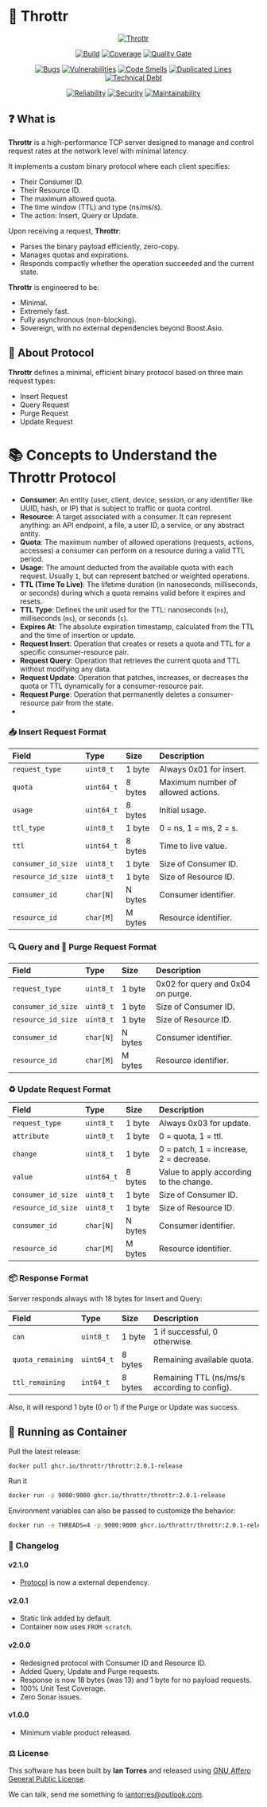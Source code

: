 # 🚀 Throttr

<p align="center"><a href="https://throttr.cl" target="_blank"><img src="./throttr.png" alt="Throttr"></a></p>

<p align="center">
<a href="https://github.com/throttr/throttr/actions/workflows/build.yml"><img src="https://github.com/throttr/throttr/actions/workflows/build.yml/badge.svg" alt="Build"></a>
<a href="https://codecov.io/gh/throttr/throttr"><img src="https://codecov.io/gh/throttr/throttr/graph/badge.svg?token=QCWYBNCJ0T" alt="Coverage"></a>
<a href="https://sonarcloud.io/project/overview?id=throttr_throttr"><img src="https://sonarcloud.io/api/project_badges/measure?project=throttr_throttr&metric=alert_status" alt="Quality Gate"></a>
</p>

<p align="center">
<a href="https://sonarcloud.io/project/overview?id=throttr_throttr"><img src="https://sonarcloud.io/api/project_badges/measure?project=throttr_throttr&metric=bugs" alt="Bugs"></a>
<a href="https://sonarcloud.io/project/overview?id=throttr_throttr"><img src="https://sonarcloud.io/api/project_badges/measure?project=throttr_throttr&metric=vulnerabilities" alt="Vulnerabilities"></a>
<a href="https://sonarcloud.io/project/overview?id=throttr_throttr"><img src="https://sonarcloud.io/api/project_badges/measure?project=throttr_throttr&metric=code_smells" alt="Code Smells"></a>
<a href="https://sonarcloud.io/project/overview?id=throttr_throttr"><img src="https://sonarcloud.io/api/project_badges/measure?project=throttr_throttr&metric=duplicated_lines_density" alt="Duplicated Lines"></a>
<a href="https://sonarcloud.io/project/overview?id=throttr_throttr"><img src="https://sonarcloud.io/api/project_badges/measure?project=throttr_throttr&metric=sqale_index" alt="Technical Debt"></a>
</p>

<p align="center">
<a href="https://sonarcloud.io/project/overview?id=throttr_throttr"><img src="https://sonarcloud.io/api/project_badges/measure?project=throttr_throttr&metric=reliability_rating" alt="Reliability"></a>
<a href="https://sonarcloud.io/project/overview?id=throttr_throttr"><img src="https://sonarcloud.io/api/project_badges/measure?project=throttr_throttr&metric=security_rating" alt="Security"></a>
<a href="https://sonarcloud.io/project/overview?id=throttr_throttr"><img src="https://sonarcloud.io/api/project_badges/measure?project=throttr_throttr&metric=sqale_rating" alt="Maintainability"></a>
</p>

## ❓ What is 

**Throttr** is a high-performance TCP server designed to manage and control request rates at the network level with minimal latency.

It implements a custom binary protocol where each client specifies:

- Their Consumer ID.
- Their Resource ID.
- The maximum allowed quota.
- The time window (TTL) and type (ns/ms/s).
- The action: Insert, Query or Update.

Upon receiving a request, **Throttr**:

- Parses the binary payload efficiently, zero-copy.
- Manages quotas and expirations.
- Responds compactly whether the operation succeeded and the current state.

**Throttr** is engineered to be:

- Minimal.
- Extremely fast.
- Fully asynchronous (non-blocking).
- Sovereign, with no external dependencies beyond Boost.Asio.

## 📜 About Protocol

**Throttr** defines a minimal, efficient binary protocol based on three main request types:

- Insert Request
- Query Request
- Purge Request
- Update Request

# 📚 Concepts to Understand the Throttr Protocol

- **Consumer**: An entity (user, client, device, session, or any identifier like UUID, hash, or IP) that is subject to traffic or quota control.
- **Resource**: A target associated with a consumer. It can represent anything: an API endpoint, a file, a user ID, a service, or any abstract entity.
- **Quota**: The maximum number of allowed operations (requests, actions, accesses) a consumer can perform on a resource during a valid TTL period.
- **Usage**: The amount deducted from the available quota with each request. Usually `1`, but can represent batched or weighted operations.
- **TTL (Time To Live)**: The lifetime duration (in nanoseconds, milliseconds, or seconds) during which a quota remains valid before it expires and resets.
- **TTL Type**: Defines the unit used for the TTL: nanoseconds (`ns`), milliseconds (`ms`), or seconds (`s`).
- **Expires At**: The absolute expiration timestamp, calculated from the TTL and the time of insertion or update.
- **Request Insert**: Operation that creates or resets a quota and TTL for a specific consumer-resource pair.
- **Request Query**: Operation that retrieves the current quota and TTL without modifying any data.
- **Request Update**: Operation that patches, increases, or decreases the quota or TTL dynamically for a consumer-resource pair.
- **Request Purge**: Operation that permanently deletes a consumer-resource pair from the state.
- 
### 📥 Insert Request Format

| Field              | Type       | Size    | Description                        |
|:-------------------|:-----------|:--------|:-----------------------------------|
| `request_type`     | `uint8_t`  | 1 byte  | Always 0x01 for insert.            |
| `quota`            | `uint64_t` | 8 bytes | Maximum number of allowed actions. |
| `usage`            | `uint64_t` | 8 bytes | Initial usage.                     |
| `ttl_type`         | `uint8_t`  | 1 byte  | 0 = ns, 1 = ms, 2 = s.             |
| `ttl`              | `uint64_t` | 8 bytes | Time to live value.                |
| `consumer_id_size` | `uint8_t`  | 1 byte  | Size of Consumer ID.               |
| `resource_id_size` | `uint8_t`  | 1 byte  | Size of Resource ID.               |
| `consumer_id`      | `char[N]`  | N bytes | Consumer identifier.               |
| `resource_id`      | `char[M]`  | M bytes | Resource identifier.               |

### 🔍 Query and 🧹 Purge Request Format

| Field              | Type      | Size    | Description                       |
|:-------------------|:----------|:--------|:----------------------------------|
| `request_type`     | `uint8_t` | 1 byte  | 0x02 for query and 0x04 on purge. |
| `consumer_id_size` | `uint8_t` | 1 byte  | Size of Consumer ID.              |
| `resource_id_size` | `uint8_t` | 1 byte  | Size of Resource ID.              |
| `consumer_id`      | `char[N]` | N bytes | Consumer identifier.              |
| `resource_id`      | `char[M]` | M bytes | Resource identifier.              |

### ♻️ Update Request Format

| Field              | Type       | Size    | Description                             |
|:-------------------|:-----------|:--------|:----------------------------------------|
| `request_type`     | `uint8_t`  | 1 byte  | Always 0x03 for update.                 |
| `attribute`        | `uint8_t`  | 1 byte  | 0 = quota, 1 = ttl.                     |
| `change`           | `uint8_t`  | 1 byte  | 0 = patch, 1 = increase, 2 = decrease.  |
| `value`            | `uint64_t` | 8 bytes | Value to apply according to the change. |
| `consumer_id_size` | `uint8_t`  | 1 byte  | Size of Consumer ID.                    |
| `resource_id_size` | `uint8_t`  | 1 byte  | Size of Resource ID.                    |
| `consumer_id`      | `char[N]`  | N bytes | Consumer identifier.                    |
| `resource_id`      | `char[M]`  | M bytes | Resource identifier.                    |

### 📦 Response Format

Server responds always with 18 bytes for Insert and Query:

| Field             | Type       | Size    | Description                                  |
|:------------------|:-----------|:--------|:---------------------------------------------|
| `can`             | `uint8_t`  | 1 byte  | 1 if successful, 0 otherwise.                |
| `quota_remaining` | `uint64_t` | 8 bytes | Remaining available quota.                   |
| `ttl_remaining`   | `int64_t`  | 8 bytes | Remaining TTL (ns/ms/s according to config). |

Also, it will respond 1 byte (0 or 1) if the Purge or Update was success.

## 🐳 Running as Container

Pull the latest release:

```bash
docker pull ghcr.io/throttr/throttr:2.0.1-release
```

Run it

```bash
docker run -p 9000:9000 ghcr.io/throttr/throttr:2.0.1-release
```

Environment variables can also be passed to customize the behavior:

```bash
docker run -e THREADS=4 -p 9000:9000 ghcr.io/throttr/throttr:2.0.1-release
```

### 📝 Changelog

#### v2.1.0

- [Protocol](https://github.com/throttr/protocol) is now a external dependency.

#### v2.0.1

- Static link added by default.
- Container now uses `FROM scratch`.

#### v2.0.0

- Redesigned protocol with Consumer ID and Resource ID.
- Added Query, Update and Purge requests.
- Response is now 18 bytes (was 13) and 1 byte for no payload requests.
- 100% Unit Test Coverage.
- Zero Sonar issues.

#### v1.0.0

- Minimum viable product released.

### ⚖️ License

This software has been built by **Ian Torres** and released using [GNU Affero General Public License](./LICENSE).

We can talk, send me something to [iantorres@outlook.com](mailto:iantorres@outlook.com).
